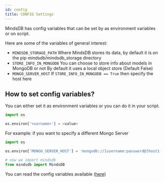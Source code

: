 ```yaml
---
id: config
title: CONFIG Settings
---
```


MindsDB has config variables that can be set by as environment variables or on script.

Here are some of the variables of general interest:

* `MINDSDB_STORAGE_PATH` Where MindsDB stores its data, by default it is on the pip mindsdb/mindsdb_storage directory
* `STORE_INFO_IN_MONGODB` You can choose to store info about models in MongoDB or not By default it uses a local object store (Default False)
* `MONGO_SERVER_HOST` If `STORE_INFO_IN_MONGODB == True` then specify the host here


## How to set config variables?

You can either set it as environment variables or you can do it in your script.

```python
import os

os.environ['<varname>'] = <value>

```
For example: if you want to specify a different Mongo Server

```python
import os

os.environ['MONGO_SERVER_HOST'] = 'mongodb://[username:password@]host1[:port1][,host2[:port2],...[,hostN[:portN]]][/[database][?options]]'

# now we import mindsdb
from mindsdb import MindsDB

```


You can read the config variables available ([here](../mindsdb/config/__init__.py))
